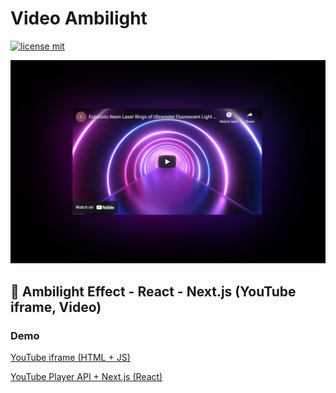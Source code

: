 # Video Ambilight

[![license mit](https://img.shields.io/badge/licence-MIT-6C47FF)](LICENSE)

![Preview Image](./assets/youtube.png "Preview Image")

## 🌈 Ambilight Effect - React - Next.js (YouTube iframe, Video)

### Demo

[YouTube iframe (HTML + JS)](https://dkshs.github.io/video-ambilight/youtube/index.html)

[YouTube Player API + Next.js (React)](https://video-ambilightt.vercel.app/)
